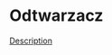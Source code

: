 # Odtwarzacz

[Description](http://szymonsiarkiewicz.pl/poradniki/kurs-qt/kurs-qt-odtwarzacz-muzykifilmow/)
